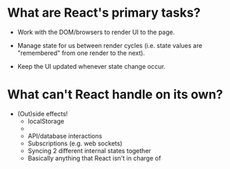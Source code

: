 # What are React's primary tasks?

 - Work with the DOM/browsers to render UI to
   the page.
  
 - Manage state for us between render cycles
   (i.e. state values are "remembered" from one
    render to the next).
 
 - Keep the UI updated whenever state change occur.


# What can't React handle on its own?

 - (Out)side effects!
   * localStorage
   * 
   * API/database interactions
   * Subscriptions (e.g. web sockets)
   * Syncing 2 different internal states together
   * Basically anything that React isn't in charge of

